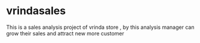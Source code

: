# vrindasales
This is a sales analysis project of vrinda store , by this analysis manager can grow their sales and attract new more customer
